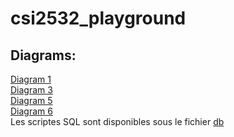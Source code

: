 # csi2532_playground
## Diagrams:

[Diagram 1](/images/Diagram1.JPG)  
[Diagram 3](/images/Diagram3.JPG)  
[Diagram 5](/images/Diagram5.JPG)  
[Diagram 6](/images/Diagram6.JPG)  
Les scriptes SQL sont disponibles sous le fichier [db](/db)
